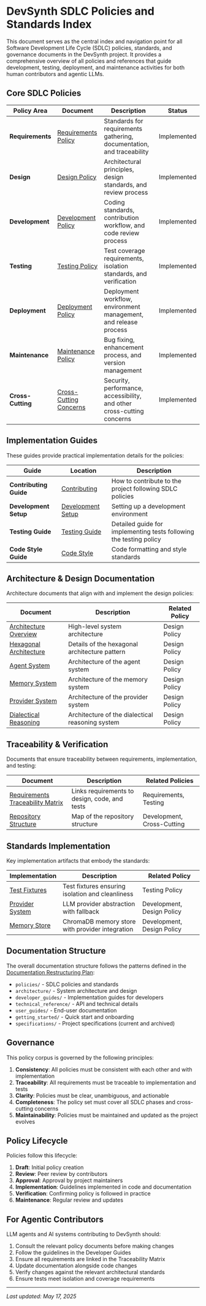 # DevSynth SDLC Policies and Standards Index

This document serves as the central index and navigation point for all Software Development Life Cycle (SDLC) policies, standards, and governance documents in the DevSynth project. It provides a comprehensive overview of all policies and references that guide development, testing, deployment, and maintenance activities for both human contributors and agentic LLMs.

## Core SDLC Policies

| Policy Area | Document | Description | Status |
|-------------|----------|-------------|--------|
| **Requirements** | [Requirements Policy](requirements.md) | Standards for requirements gathering, documentation, and traceability | Implemented |
| **Design** | [Design Policy](design.md) | Architectural principles, design standards, and review process | Implemented |
| **Development** | [Development Policy](development.md) | Coding standards, contribution workflow, and code review process | Implemented |
| **Testing** | [Testing Policy](testing.md) | Test coverage requirements, isolation standards, and verification | Implemented |
| **Deployment** | [Deployment Policy](deployment.md) | Deployment workflow, environment management, and release process | Implemented |
| **Maintenance** | [Maintenance Policy](maintenance.md) | Bug fixing, enhancement process, and version management | Implemented |
| **Cross-Cutting** | [Cross-Cutting Concerns](cross_cutting.md) | Security, performance, accessibility, and other cross-cutting concerns | Implemented |

## Implementation Guides

These guides provide practical implementation details for the policies:

| Guide | Location | Description |
|-------|----------|-------------|
| **Contributing Guide** | [Contributing](../developer_guides/contributing.md) | How to contribute to the project following SDLC policies |
| **Development Setup** | [Development Setup](../developer_guides/development_setup.md) | Setting up a development environment |
| **Testing Guide** | [Testing Guide](../developer_guides/testing.md) | Detailed guide for implementing tests following the testing policy |
| **Code Style Guide** | [Code Style](../developer_guides/code_style.md) | Code formatting and style standards |

## Architecture & Design Documentation

Architecture documents that align with and implement the design policies:

| Document | Description | Related Policy |
|----------|-------------|----------------|
| [Architecture Overview](../architecture/overview.md) | High-level system architecture | Design Policy |
| [Hexagonal Architecture](../architecture/hexagonal_architecture.md) | Details of the hexagonal architecture pattern | Design Policy |
| [Agent System](../architecture/agent_system.md) | Architecture of the agent system | Design Policy |
| [Memory System](../architecture/memory_system.md) | Architecture of the memory system | Design Policy |
| [Provider System](../architecture/provider_system.md) | Architecture of the provider system | Design Policy |
| [Dialectical Reasoning](../architecture/dialectical_reasoning.md) | Architecture of the dialectical reasoning system | Design Policy |

## Traceability & Verification

Documents that ensure traceability between requirements, implementation, and testing:

| Document | Description | Related Policies |
|----------|-------------|------------------|
| [Requirements Traceability Matrix](../requirements_traceability.md) | Links requirements to design, code, and tests | Requirements, Testing |
| [Repository Structure](../repo_structure.md) | Map of the repository structure | Development, Cross-Cutting |

## Standards Implementation

Key implementation artifacts that embody the standards:

| Implementation | Description | Related Policy |
|----------------|-------------|----------------|
| [Test Fixtures](../../tests/behavior/conftest.py) | Test fixtures ensuring isolation and cleanliness | Testing Policy |
| [Provider System](../../src/devsynth/adapters/provider_system.py) | LLM provider abstraction with fallback | Development, Design Policy |
| [Memory Store](../../src/devsynth/adapters/chromadb_memory_store.py) | ChromaDB memory store with provider integration | Development, Design Policy |

## Documentation Structure

The overall documentation structure follows the patterns defined in the [Documentation Restructuring Plan](../roadmap/documentation_plan.md):

- `policies/` - SDLC policies and standards
- `architecture/` - System architecture and design
- `developer_guides/` - Implementation guides for developers
- `technical_reference/` - API and technical details
- `user_guides/` - End-user documentation
- `getting_started/` - Quick start and onboarding
- `specifications/` - Project specifications (current and archived)

## Governance

This policy corpus is governed by the following principles:

1. **Consistency**: All policies must be consistent with each other and with implementation
2. **Traceability**: All requirements must be traceable to implementation and tests
3. **Clarity**: Policies must be clear, unambiguous, and actionable
4. **Completeness**: The policy set must cover all SDLC phases and cross-cutting concerns
5. **Maintainability**: Policies must be maintained and updated as the project evolves

## Policy Lifecycle

Policies follow this lifecycle:

1. **Draft**: Initial policy creation
2. **Review**: Peer review by contributors
3. **Approval**: Approval by project maintainers
4. **Implementation**: Guidelines implemented in code and documentation
5. **Verification**: Confirming policy is followed in practice
6. **Maintenance**: Regular review and updates

## For Agentic Contributors

LLM agents and AI systems contributing to DevSynth should:

1. Consult the relevant policy documents before making changes
2. Follow the guidelines in the Developer Guides
3. Ensure all requirements are linked in the Traceability Matrix
4. Update documentation alongside code changes
5. Verify changes against the relevant architectural standards
6. Ensure tests meet isolation and coverage requirements

---

_Last updated: May 17, 2025_
